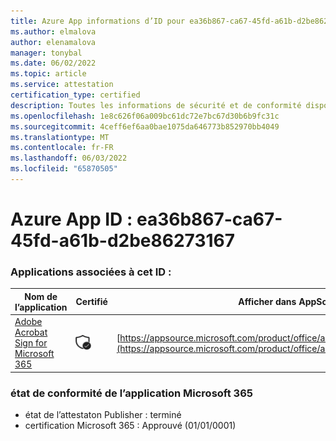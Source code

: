 ```yaml
---
title: Azure App informations d’ID pour ea36b867-ca67-45fd-a61b-d2be86273167
ms.author: elmalova
author: elenamalova
manager: tonybal
ms.date: 06/02/2022
ms.topic: article
ms.service: attestation
certification_type: certified
description: Toutes les informations de sécurité et de conformité disponibles pour ea36b867-ca67-45fd-a61b-d2be86273167.
ms.openlocfilehash: 1e8c626f06a009bc61dc72e7bc67d30b6b9fc31c
ms.sourcegitcommit: 4ceff6ef6aa0bae1075da646773b852970bb4049
ms.translationtype: MT
ms.contentlocale: fr-FR
ms.lasthandoff: 06/03/2022
ms.locfileid: "65870505"
---
```

# <a name="azure-app-id-ea36b867-ca67-45fd-a61b-d2be86273167"></a>Azure App ID : ea36b867-ca67-45fd-a61b-d2be86273167


### <a name="apps-associated-with-this-id"></a>Applications associées à cet ID :
| **Nom de l’application** | **Certifié** | **Afficher dans AppSource** |
|--------------|---------------|-----------------------|
| [Adobe Acrobat Sign for Microsoft 365](../forward/adobe.adobe_sign_msft_saas_offer.md) | <img alt="Certified application badge" src="../media/certified-badge.png" height="25" width="25" /> | [https://appsource.microsoft.com/product/office/adobe.adobe_sign_msft_saas_offer](https://appsource.microsoft.com/product/office/adobe.adobe_sign_msft_saas_offer) |

### <a name="microsoft-365-app-compliance-status"></a>état de conformité de l’application Microsoft 365
- état de l’attestaton Publisher : terminé
- certification Microsoft 365 : Approuvé (01/01/0001)
